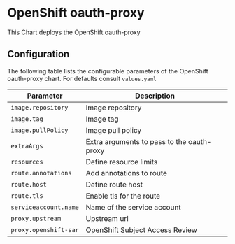 # OpenShift oauth-proxy

This Chart deploys the OpenShift oauth-proxy

## Configuration

The following table lists the configurable parameters of the OpenShift oauth-proxy chart. For defaults consult `values.yaml`

| Parameter | Description
| --- | ---
| `image.repository` | Image repository
| `image.tag` | Image tag
| `image.pullPolicy` | Image pull policy
| `extraArgs` | Extra arguments to pass to the oauth-proxy
| `resources` | Define resource limits
| `route.annotations` | Add annotations to route
| `route.host` | Define route host
| `route.tls` | Enable tls for the route
| `serviceaccount.name` | Name of the service account
| `proxy.upstream` | Upstream url
| `proxy.openshift-sar` | OpenShift Subject Access Review
